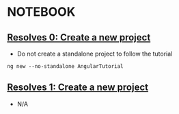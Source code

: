# NOTEBOOK

## [Resolves 0: Create a new project](https://angular.io/tutorial/tour-of-heroes/toh-pt0)

* Do not create a standalone project to follow the tutorial
```
ng new --no-standalone AngularTutorial
```

## [Resolves 1: Create a new project](https://angular.io/tutorial/tour-of-heroes/toh-pt1)

* N/A
